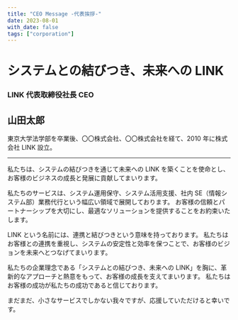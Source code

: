 ```yaml
---
title: "CEO Message -代表挨拶-"
date: 2023-08-01
with_date: false
tags: ["corporation"]
---
```


<!--more-->

# システムとの結びつき、未来への LINK

### LINK 代表取締役社長 CEO

## 山田太郎

東京大学法学部を卒業後、〇〇株式会社、〇〇株式会社を経て、2010 年に株式会社 LINK 設立。

---

私たちは、システムの結びつきを通じて未来への LINK を築くことを使命とし、お客様のビジネスの成長と発展に貢献してまいります。

私たちのサービスは、システム運用保守、システム活用支援、社内 SE（情報システム部）業務代行という幅広い領域で展開しております。
お客様の信頼とパートナーシップを大切にし、最適なソリューションを提供することをお約束いたします。

LINK という名前には、連携と結びつきという意味を持っております。
私たちはお客様との連携を重視し、システムの安定性と効率を保つことで、お客様のビジョンを未来へとつなげてまいります。

私たちの企業理念である「システムとの結びつき、未来への LINK」を胸に、革新的なアプローチと熱意をもって、お客様の成長を支えてまいります。
私たちはお客様の成功が私たちの成功であると信じております。

まだまだ、小さなサービスでしかない我々ですが、応援していただけると幸いです。

